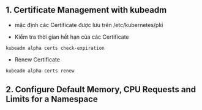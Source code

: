 

## 1. Certificate Management with kubeadm

- mặc định các Certificate được lưu trên /etc/kubernetes/pki

- Kiểm tra thời gian hết hạn của các Certificate
```
kubeadm alpha certs check-expiration
```

- Renew Certificate
```
kubeadm alpha certs renew
```


## 2. Configure Default Memory, CPU Requests and Limits for a Namespace
